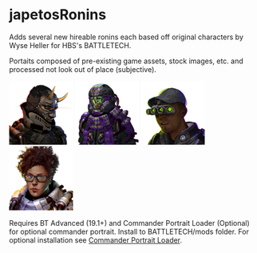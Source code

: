 # japetosRonins

Adds several new hireable ronins each based off original characters by Wyse Heller for HBS's BATTLETECH.

Portaits composed of pre-existing game assets, stock images, etc. and processed not look out of place (subjective).

<span>
 <img width="128" height="128" alt="guiTxrPort_ronin_WyseHeller" src="https://github.com/WyseHeller/japetosRonins/blob/main/sprite/guiTxrPort_ronin_AntimonyStarkHeller.png" />
 <img width="128" height="128" alt="guiTxrPort_ronin_WyseHeller" src="https://github.com/WyseHeller/japetosRonins/blob/main/sprite/guiTxrPort_ronin_JohnDoe.png" />
 <img width="128" height="128" alt="guiTxrPort_ronin_WyseHeller" src="https://github.com/WyseHeller/japetosRonins/blob/main/sprite/guiTxrPort_ronin_DeputyDan.png" />
 <img width="128" height="128" alt="guiTxrPort_ronin_WyseHeller" src="https://github.com/WyseHeller/japetosRonins/blob/main/src/sprite/guiTxrPort_Commander_EnilKernezcky.png" />
</span>

Requires BT Advanced (19.1+) and Commander Portrait Loader (Optional) for optional commander portrait. Install to BATTLETECH/mods folder.
For optional installation see <a href="https://www.nexusmods.com/battletech/mods/84">Commander Portrait Loader</a>.
